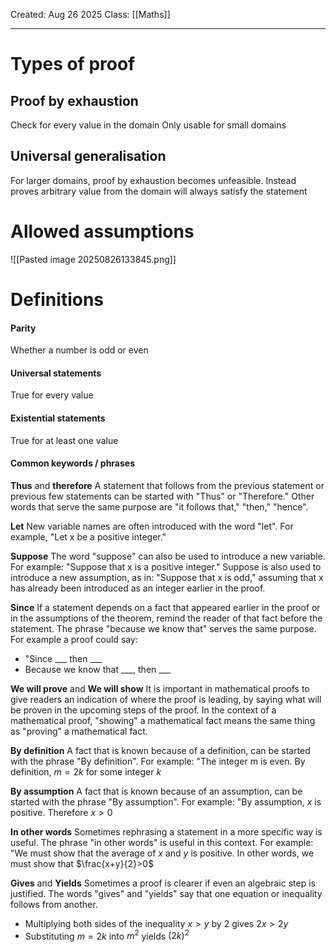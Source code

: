 Created: Aug 26 2025
Class: [[Maths]] 
- - -
# Types of proof
## Proof by exhaustion
Check for every value in the domain
Only usable for small domains

## Universal generalisation
For larger domains, proof by exhaustion becomes unfeasible. Instead proves arbitrary value from the domain will always satisfy the statement  

# Allowed assumptions
![[Pasted image 20250826133845.png]]

# Definitions
#### Parity
Whether a number is odd or even
#### Universal statements
True for every value
#### Existential statements
True for at least one value

#### Common keywords / phrases
**Thus** and **therefore**
A statement that follows from the previous statement or previous few statements can be started with "Thus" or "Therefore."
Other words that serve the same purpose are "it follows that," "then," "hence".

**Let**
New variable names are often introduced with the word "let". For example, "Let x
be a positive integer."

**Suppose**
The word "suppose" can also be used to introduce a new variable. For example: "Suppose that x is a positive integer." Suppose is also used to introduce a new assumption, as in: "Suppose that x is odd," assuming that x has already been introduced as an integer earlier in the proof.

**Since**
If a statement depends on a fact that appeared earlier in the proof or in the assumptions of the theorem, remind the reader of that fact before the statement. The phrase "because we know that" serves the same purpose. For example a proof could say:
- "Since ___ then ___
- Because we know that \_\_\_, then ___

**We will prove** and **We will show**
It is important in mathematical proofs to give readers an indication of where the proof is leading, by saying what will be proven in the upcoming steps of the proof. In the context of a mathematical proof, "showing" a mathematical fact means the same thing as "proving" a mathematical fact.

**By definition**
A fact that is known because of a definition, can be started with the phrase "By definition". For example: "The integer m is even. By definition, $m=2k$ for some integer  $k$

**By assumption**
A fact that is known because of an assumption, can be started with the phrase "By assumption". For example: "By assumption, $x$ is positive. Therefore $x>0$

**In other words**
Sometimes rephrasing a statement in a more specific way is useful. The phrase "in other words" is useful in this context. For example: "We must show that the average of $x$
and $y$ is positive. In other words, we must show that $\frac{x+y}{2}>0$ 

**Gives** and **Yields**
Sometimes a proof is clearer if even an algebraic step is justified. The words "gives" and "yields" say that one equation or inequality follows from another.
- Multiplying both sides of the inequality $x>y$ by $2$ gives $2x>2y$
- Substituting $m=2k$ into $m^2$ yields $(2k)^2$ 